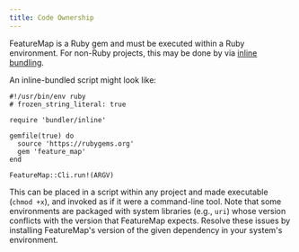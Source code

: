 ```yaml
---
title: Code Ownership
---
```


FeatureMap is a Ruby gem and must be executed within a Ruby environment.  For non-Ruby projects, this may be done by via [inline bundling](https://bundler.io/guides/bundler_in_a_single_file_ruby_script.html).

An inline-bundled script might look like:

```
#!/usr/bin/env ruby
# frozen_string_literal: true

require 'bundler/inline'

gemfile(true) do
  source 'https://rubygems.org'
  gem 'feature_map'
end

FeatureMap::Cli.run!(ARGV)
```

This can be placed in a script within any project and made executable (`chmod +x`), and invoked as if it were a command-line tool.  Note that some environments are packaged with system libraries (e.g., `uri`) whose version conflicts with the version that FeatureMap expects.  Resolve these issues by installing FeatureMap's version of the given dependency in your system's environment.
